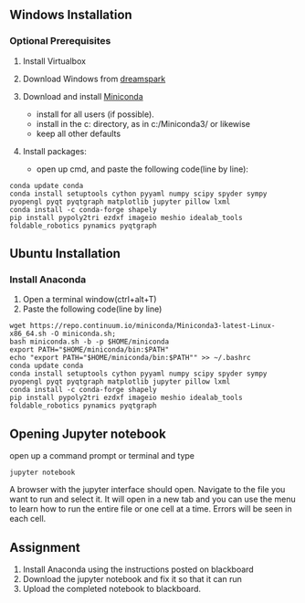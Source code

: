 ---
---

## Windows Installation

### Optional Prerequisites
1. Install Virtualbox
1. Download Windows from [dreamspark](https://webapp4.asu.edu/eacademy-sso/authn)

1. Download and install [Miniconda](https://repo.continuum.io/miniconda/Miniconda3-latest-Windows-x86_64.exe)
    * install for all users (if possible).
    * install in the c: directory, as in c:/Miniconda3/ or likewise
    * keep all other defaults
1. Install packages:
    * open up cmd, and paste the following code(line by line):

```
conda update conda
conda install setuptools cython pyyaml numpy scipy spyder sympy pyopengl pyqt pyqtgraph matplotlib jupyter pillow lxml
conda install -c conda-forge shapely
pip install pypoly2tri ezdxf imageio meshio idealab_tools foldable_robotics pynamics pyqtgraph
```

## Ubuntu Installation

### Install Anaconda
1. Open a terminal window(ctrl+alt+T)
1. Paste the following code(line by line)

```
wget https://repo.continuum.io/miniconda/Miniconda3-latest-Linux-x86_64.sh -O miniconda.sh;
bash miniconda.sh -b -p $HOME/miniconda
export PATH="$HOME/miniconda/bin:$PATH"
echo "export PATH="$HOME/miniconda/bin:$PATH"" >> ~/.bashrc
conda update conda
conda install setuptools cython pyyaml numpy scipy spyder sympy pyopengl pyqt pyqtgraph matplotlib jupyter pillow lxml
conda install -c conda-forge shapely
pip install pypoly2tri ezdxf imageio meshio idealab_tools foldable_robotics pynamics pyqtgraph
```

## Opening Jupyter notebook

open up a command prompt or terminal and type

```
jupyter notebook
```


A browser with the jupyter interface should open.   Navigate to the file you want to run and select it.  It will open in a new tab and you can use the menu to learn how to run the entire file or one cell at a time.  Errors will be seen in each cell.

<!--## Advanced: Creating a custom environment

An environment is a nice way to sandbox your install from perhaps other python projects which need different, conflicting packages.  If you want more control over your installation, do this instead of the default way of installing packages in your root installation.  [Learn More](http://conda.pydata.org/docs/using/envs.html).

1. Open up cmd, and paste the following code(line by line):

```
conda update conda
conda create -n main python=3.5
activate main
conda install setuptools cython pyyaml numpy scipy spyder
conda install sympy pyopengl pyqt pyqtgraph matplotlib
conda install anaconda-client
conda install --channel https://conda.anaconda.org/conda-forge shapely
pip install pypoly2tri ezdxf
```

In Ubuntu...

```
wget https://repo.continuum.io/miniconda/Miniconda3-latest-Linux-x86_64.sh -O miniconda.sh;
bash miniconda.sh -b -p $HOME/miniconda
export PATH="$HOME/miniconda/bin:$PATH"
echo "export PATH="$HOME/miniconda/bin:$PATH"" >> ~/.bashrc
conda update conda
conda create -n main python=3.5
source activate main
conda install setuptools cython pyyaml shapely numpy scipy spyder
conda install sympy pyopengl pyqt pyqtgraph matplotlib
conda install anaconda-client
conda install --channel https://conda.anaconda.org/conda-forge shapely
pip install pypoly2tri ezdxf
```

Remember, you have to type

```
activate main
```

or, in Ubuntu,

```
source activate main
```

to use this environment.
-->
## Assignment

1. Install Anaconda using the instructions posted on blackboard
1. Download the jupyter notebook and fix it so that it can run
1. Upload the completed notebook to blackboard.
